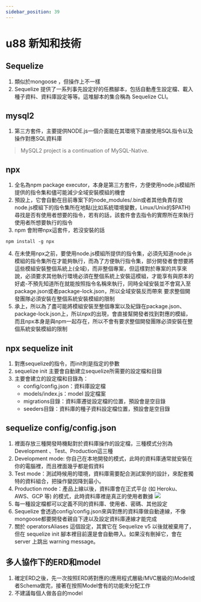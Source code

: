 ```yaml
---
sidebar_position: 39
---
```


# u88 新知和技術 



## Sequelize
1. 類似於mongoose ，但操作上不一樣
2. Sequelize 提供了一系列事先設定好的任務腳本，包括自動產生設定檔、載入種子資料、資料庫設定等等。這堆腳本的集合稱為 Sequelize CLI。

## mysql2
1. 第三方套件，主要提供NODE.js一個介面能在其環境下直接使用SQL指令以及操作對應SQL資料庫
> MySQL2 project is a continuation of MySQL-Native.

## npx
1. 全名為npm package executor，本身是第三方套件，方便使用node.js模組所提供的指令集和儘可能減少全域安裝模組的機會
2. 預設上，它會自動在目前專案下的node_modules/.bin或者其他負責存放node.js模組下的指令集所在地點(比如系統環境變數，Linux/Unix的$PATH)尋找是否有使用者想要的指令，若有的話，該套件會去指令的實際所在來執行使用者所想要執行的指令
3. npm 會附帶npx這套件，若沒安裝的話
```
npm install -g npx
```
4. 在未使用npx之前，要使用node.js模組所提供的指令集，必須先知道node.js模組的指令集所在才能夠執行，而為了方便執行指令集，部分開發者會想要將這些模組安裝整個系統上(全域)，而非整個專案，但這樣對於專案的共享來說，必須要求其他執行環境必須在整個系統上安裝這模組，才能享有與原本的好處-不預先知道所在就能按照指令名稱來執行，同時全域安裝並不會寫入至package.json或者package-lock.json，所以全域安裝反而帶來 要求整個開發團隊必須安裝在整個系統安裝模組的限制
5. 承上，所以為了盡可能將模組安裝至整個專案以及紀錄在package.json、package-lock.json上，所以npx的出現，會直接幫開發者找到對應的模組，而且npx本身是與npm一起存在，所以不會有要求整個開發團隊必須安裝在整個系統安裝模組的限制



## npx sequelize init  
1. 對應sequelize的指令，而init則是指定的參數
2. sequelize init 主要會自動建立sequelize所需要的設定檔和目錄
3. 主要會建立的設定檔和目錄為：
    - config/config.json：資料庫設定檔
    - models/index.js：model 設定檔案
    - migrations目錄：資料庫遷徙設定檔的位置，預設會是空目錄
    - seeders目錄：資料庫的種子資料設定檔位置，預設會是空目錄

## sequelize config/config.json
1. 裡面存放三種開發時機點對於資料庫操作的設定檔，三種模式分別為Development 、Test、Production這三種
2. Development mode: 你自己在本地開發的模式，此時的資料庫通常就安裝在你的電腦裡，而且裡面幾乎都是假資料
3. Test mode：測試時候用的環境，資料庫需要配合測試案例的設計，來配套獨特的資料組合，把操作變因降到最小。
4. Production mode：產品上線以後，資料庫會在正式平台 (如 Heroku、AWS、GCP 等) 的模式，此時資料庫裡是真正的使用者數據
![](https://res.cloudinary.com/dqfxgtyoi/image/upload/v1642693447/blog/database/sequelize/config.json_ydf3g3.png)
5. 每一種設定檔都可以定義不同的資料庫、使用者、密碼、其他設定
6. Sequelize 會透過config/config.json來與對應的資料庫做自動連線，不像mongoose都要開發者親自下達以及設定資料庫連線才能完成
7. 關於 operatorsAliases 這個設定，其實它在 Sequelize v5 以後就被棄用了，但在 sequelize init 腳本裡目前還是會自動帶入。如果沒有刪掉它，會在 server 上跳出 warning message。


## 多人協作下的ERD和model
1. 確定ERD之後，先一次按照ERD將對應的(應用程式層級/MVC層級的)Model或者Schema做完，接著在按照Model會有的功能來分配工作
2. 不建議每個人做各自的model